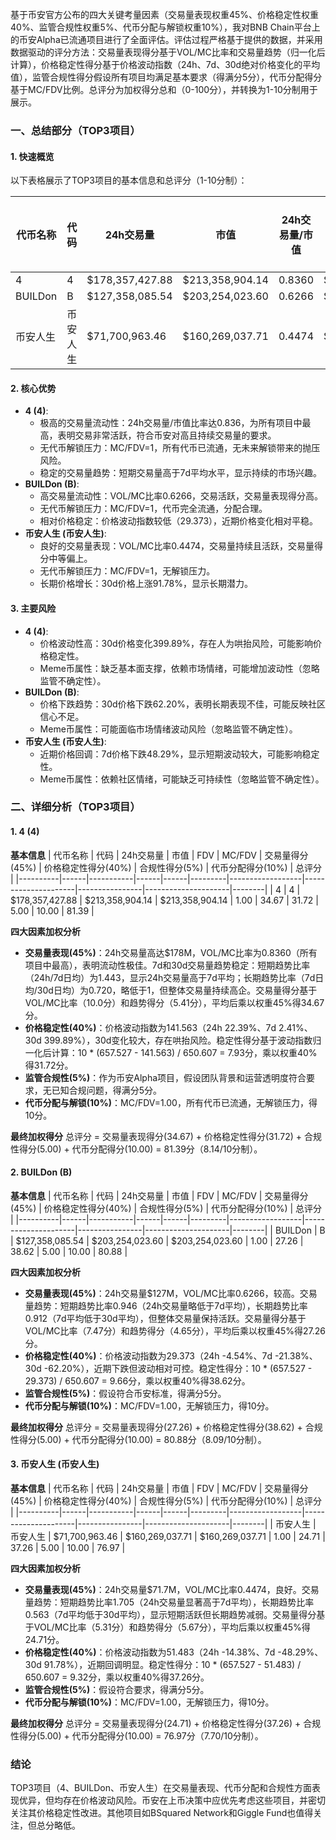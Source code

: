 基于币安官方公布的四大关键考量因素（交易量表现权重45%、价格稳定性权重40%、监管合规性权重5%、代币分配与解锁权重10%），我对BNB Chain平台上的币安Alpha已流通项目进行了全面评估。评估过程严格基于提供的数据，并采用数据驱动的评分方法：交易量表现得分基于VOL/MC比率和交易量趋势（归一化后计算），价格稳定性得分基于价格波动指数（24h、7d、30d绝对价格变化的平均值），监管合规性得分假设所有项目均满足基本要求（得满分5分），代币分配得分基于MC/FDV比例。总评分为加权得分总和（0-100分），并转换为1-10分制用于展示。

### 一、总结部分（TOP3项目）

#### 1. 快速概览
以下表格展示了TOP3项目的基本信息和总评分（1-10分制）：

| 代币名称 | 代码 | 24h交易量 | 市值 | 24h交易量/市值 | FDV | MC/FDV | 总评分(1-10分) |
|----------|------|-----------|------|----------------|------|---------|----------------|
| 4 | 4 | $178,357,427.88 | $213,358,904.14 | 0.8360 | $213,358,904.14 | 1.00 | 8.14 |
| BUILDon | B | $127,358,085.54 | $203,254,023.60 | 0.6266 | $203,254,023.60 | 1.00 | 8.09 |
| 币安人生 | 币安人生 | $71,700,963.46 | $160,269,037.71 | 0.4474 | $160,269,037.71 | 1.00 | 7.70 |

#### 2. 核心优势
- **4 (4)**:
  - 极高的交易量流动性：24h交易量/市值比率达0.836，为所有项目中最高，表明交易非常活跃，符合币安对高且持续交易量的要求。
  - 无代币解锁压力：MC/FDV=1，所有代币已流通，无未来解锁带来的抛压风险。
  - 稳定的交易量趋势：短期交易量高于7d平均水平，显示持续的市场兴趣。
- **BUILDon (B)**:
  - 高交易量流动性：VOL/MC比率0.6266，交易活跃，交易量表现得分高。
  - 无代币解锁压力：MC/FDV=1，代币完全流通，分配合理。
  - 相对价格稳定：价格波动指数较低（29.373），近期价格变化相对平稳。
- **币安人生 (币安人生)**:
  - 良好的交易量表现：VOL/MC比率0.4474，交易量持续且活跃，交易量得分中等偏上。
  - 无代币解锁压力：MC/FDV=1，无解锁压力。
  - 长期价格增长：30d价格上涨91.78%，显示长期潜力。

#### 3. 主要风险
- **4 (4)**:
  - 价格波动性高：30d价格变化399.89%，存在人为哄抬风险，可能影响价格稳定性。
  - Meme币属性：缺乏基本面支撑，依赖市场情绪，可能增加波动性（忽略监管不确定性）。
- **BUILDon (B)**:
  - 价格下跌趋势：30d价格下跌62.20%，表明长期表现不佳，可能反映社区信心不足。
  - Meme币属性：可能面临市场情绪波动风险（忽略监管不确定性）。
- **币安人生 (币安人生)**:
  - 近期价格回调：7d价格下跌48.29%，显示短期波动较大，可能影响稳定性。
  - Meme币属性：依赖社区情绪，可能缺乏可持续性（忽略监管不确定性）。

### 二、详细分析（TOP3项目）

#### 1. 4 (4)
**基本信息**
| 代币名称 | 代码 | 24h交易量 | 市值 | FDV | MC/FDV | 交易量得分(45%) | 价格稳定性得分(40%) | 合规性得分(5%) | 代币分配得分(10%) | 总评分 |
|----------|------|-----------|------|------|---------|------------------|---------------------|----------------|---------------------|--------|
| 4 | 4 | $178,357,427.88 | $213,358,904.14 | $213,358,904.14 | 1.00 | 34.67 | 31.72 | 5.00 | 10.00 | 81.39 |

**四大因素加权分析**
- **交易量表现(45%)**：24h交易量高达$178M，VOL/MC比率为0.8360（所有项目中最高），表明流动性极佳。7d和30d交易量趋势稳定：短期趋势比率（24h/7d日均）为1.443，显示24h交易量高于7d平均；长期趋势比率（7d日均/30d日均）为0.720，略低于1，但整体交易量持续高企。交易量得分基于VOL/MC比率（10.0分）和趋势得分（5.41分），平均后乘以权重45%得34.67分。
- **价格稳定性(40%)**：价格波动指数为141.563（24h 22.39%、7d 2.41%、30d 399.89%），30d变化较大，存在哄抬风险。稳定性得分基于波动指数归一化后计算：10 * (657.527 - 141.563) / 650.607 = 7.93分，乘以权重40%得31.72分。
- **监管合规性(5%)**：作为币安Alpha项目，假设团队背景和运营透明度符合要求，无已知合规问题，得满分5分。
- **代币分配与解锁(10%)**：MC/FDV=1.00，所有代币已流通，无解锁压力，得10分。

**最终加权得分**
总评分 = 交易量表现得分(34.67) + 价格稳定性得分(31.72) + 合规性得分(5.00) + 代币分配得分(10.00) = 81.39分（8.14/10分制）。

#### 2. BUILDon (B)
**基本信息**
| 代币名称 | 代码 | 24h交易量 | 市值 | FDV | MC/FDV | 交易量得分(45%) | 价格稳定性得分(40%) | 合规性得分(5%) | 代币分配得分(10%) | 总评分 |
|----------|------|-----------|------|------|---------|------------------|---------------------|----------------|---------------------|--------|
| BUILDon | B | $127,358,085.54 | $203,254,023.60 | $203,254,023.60 | 1.00 | 27.26 | 38.62 | 5.00 | 10.00 | 80.88 |

**四大因素加权分析**
- **交易量表现(45%)**：24h交易量$127M，VOL/MC比率0.6266，较高。交易量趋势：短期趋势比率0.946（24h交易量略低于7d平均），长期趋势比率0.912（7d平均低于30d平均），但整体交易量保持活跃。交易量得分基于VOL/MC比率（7.47分）和趋势得分（4.65分），平均后乘以权重45%得27.26分。
- **价格稳定性(40%)**：价格波动指数为29.373（24h -4.54%、7d -21.38%、30d -62.20%），近期下跌但波动相对可控。稳定性得分：10 * (657.527 - 29.373) / 650.607 = 9.66分，乘以权重40%得38.62分。
- **监管合规性(5%)**：假设符合币安标准，得满分5分。
- **代币分配与解锁(10%)**：MC/FDV=1.00，无解锁压力，得10分。

**最终加权得分**
总评分 = 交易量表现得分(27.26) + 价格稳定性得分(38.62) + 合规性得分(5.00) + 代币分配得分(10.00) = 80.88分（8.09/10分制）。

#### 3. 币安人生 (币安人生)
**基本信息**
| 代币名称 | 代码 | 24h交易量 | 市值 | FDV | MC/FDV | 交易量得分(45%) | 价格稳定性得分(40%) | 合规性得分(5%) | 代币分配得分(10%) | 总评分 |
|----------|------|-----------|------|------|---------|------------------|---------------------|----------------|---------------------|--------|
| 币安人生 | 币安人生 | $71,700,963.46 | $160,269,037.71 | $160,269,037.71 | 1.00 | 24.71 | 37.26 | 5.00 | 10.00 | 76.97 |

**四大因素加权分析**
- **交易量表现(45%)**：24h交易量$71.7M，VOL/MC比率0.4474，良好。交易量趋势：短期趋势比率1.705（24h交易量显著高于7d平均），长期趋势比率0.563（7d平均低于30d平均），显示短期活跃但长期趋势减弱。交易量得分基于VOL/MC比率（5.31分）和趋势得分（5.67分），平均后乘以权重45%得24.71分。
- **价格稳定性(40%)**：价格波动指数为51.483（24h -14.38%、7d -48.29%、30d 91.78%），近期回调明显。稳定性得分：10 * (657.527 - 51.483) / 650.607 = 9.32分，乘以权重40%得37.26分。
- **监管合规性(5%)**：假设符合要求，得满分5分。
- **代币分配与解锁(10%)**：MC/FDV=1.00，无解锁压力，得10分。

**最终加权得分**
总评分 = 交易量表现得分(24.71) + 价格稳定性得分(37.26) + 合规性得分(5.00) + 代币分配得分(10.00) = 76.97分（7.70/10分制）。

### 结论
TOP3项目（4、BUILDon、币安人生）在交易量表现、代币分配和合规性方面表现优异，但均存在价格波动风险。币安在上币决策中应优先考虑这些项目，并密切关注其价格稳定性改进。其他项目如BSquared Network和Giggle Fund也值得关注，但总分略低。